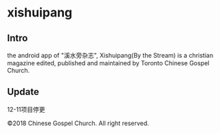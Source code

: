 # xishuipang
## Intro
the android app of "溪水旁杂志", Xishuipang(By the Stream) is a christian magazine edited, published and maintained by Toronto Chinese Gospel Church.

## Update
12-11项目停更

©2018 Chinese Gospel Church. All right reserved.
